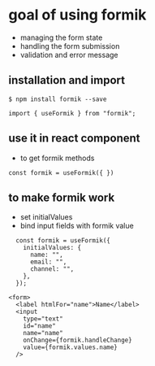 # goal of using formik
- managing the form state
- handling the form submission
- validation and error message

## installation and import

```
$ npm install formik --save
```

```
import { useFormik } from "formik";
```

## use it in react component
- to get formik methods
```
const formik = useFormik({ })
```

## to make formik work
- set initialValues
- bind input fields with formik value
```
  const formik = useFormik({
    initialValues: {
      name: "",
      email: "",
      channel: "",
    },
  });
```

```
<form>
  <label htmlFor="name">Name</label>
  <input
    type="text"
    id="name"
    name="name"
    onChange={formik.handleChange}
    value={formik.values.name}
  />
 ```
